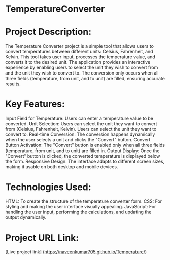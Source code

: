 # TemperatureConverter

# Project Description:
The Temperature Converter project is a simple tool that allows users to convert temperatures between different units: Celsius, Fahrenheit, and Kelvin. This tool takes user input, processes the temperature value, and converts it to the desired unit. The application provides an interactive experience by enabling users to select the unit they wish to convert from and the unit they wish to convert to. The conversion only occurs when all three fields (temperature, from unit, and to unit) are filled, ensuring accurate results.

# Key Features:
Input Field for Temperature: Users can enter a temperature value to be converted.
Unit Selection:
Users can select the unit they want to convert from (Celsius, Fahrenheit, Kelvin).
Users can select the unit they want to convert to.
Real-time Conversion: The conversion happens dynamically when the user selects a unit and clicks the "Convert" button.
Convert Button Activation: The "Convert" button is enabled only when all three fields (temperature, from unit, and to unit) are filled in.
Output Display: Once the "Convert" button is clicked, the converted temperature is displayed below the form.
Responsive Design: The interface adapts to different screen sizes, making it usable on both desktop and mobile devices.

# Technologies Used:
HTML: To create the structure of the temperature converter form.
CSS: For styling and making the user interface visually appealing.
JavaScript: For handling the user input, performing the calculations, and updating the output dynamically.

# Project URL Link:
[Live project link] (https://naveenkumar705.github.io/Temperature/)

